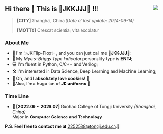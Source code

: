 ## Hi there 👋 This is 🎀JKKJJJ🎀 !!! <img align="right" src="https://komarev.com/ghpvc/?username=RayCorleone" />

> **[CITY]** Shanghai, China *(Date of last update: 2024-09-14)*
>
> **[MOTTO]** Crescat scientia; vita excolatur



### **About Me**

- 🍓 I'm ✨JK Flip-Flop✨ , and you can just call me 🎀**JKKJJJ**🎀;
- 🥺 My *Myers–Briggs Type Indicator* personality type is **ENTJ**;
- 💻 I'm fluent in Python, C/C++ and Verilog;
- 🛠 I'm interested in Data Science, Deep Learning and Machine Learning;
- 🍕 Oh, and I **absolutely love cookies**! 🍪
- 🌈Also, I’m a huge fan of **JK uniforms** 🍭


### **Time Line**

- 🏫 **[2022.09 ~ 2026.07]** Guohao College of Tongji University _(Shanghai, China)_  
Major in **Computer Science and Technology**



**P.S. Feel free to contact me at** 2252538@tongji.edu.cn.🎈
